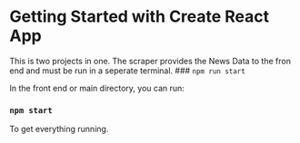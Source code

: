 # Getting Started with Create React App

This is two projects in one.
The scraper provides the News Data to the fron end and must be run in a seperate terminal.
    ### `npm run start`

In the front end or main directory, you can run:
### `npm start`
  To get everything running. 

